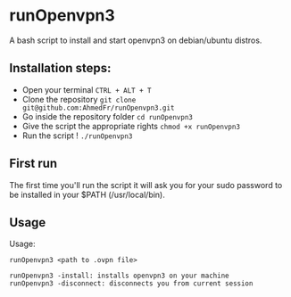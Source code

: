 # runOpenvpn3

A bash script to install and start openvpn3 on debian/ubuntu distros.

## Installation steps:

- Open your terminal `CTRL + ALT + T`
- Clone the repository `git clone git@github.com:AhmedFr/runOpenvpn3.git`
- Go inside the repository folder `cd runOpenvpn3 `
- Give the script the appropriate rights `chmod +x runOpenvpn3`
- Run the script ! `./runOpenvpn3`

## First run

The first time you'll run the script it will ask you for your sudo password to be installed in your $PATH (/usr/local/bin).

## Usage

Usage:

    runOpenvpn3 <path to .ovpn file>

    runOpenvpn3 -install: installs openvpn3 on your machine
    runOpenvpn3 -disconnect: disconnects you from current session
